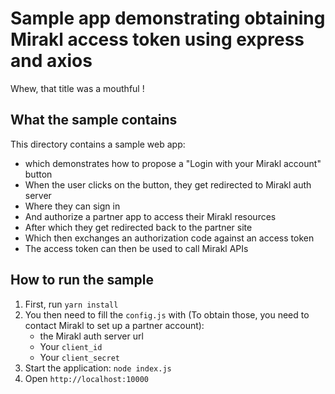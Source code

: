 # Sample app demonstrating obtaining Mirakl access token using express and axios

Whew, that title was a mouthful !

## What the sample contains

This directory contains a sample web app:

* which demonstrates how to propose a "Login with your Mirakl account" button
* When the user clicks on the button, they get redirected to Mirakl auth server
* Where they can sign in
* And authorize a partner app to access their Mirakl resources
* After which they get redirected back to the partner site
* Which then exchanges an authorization code against an access token
* The access token can then be used to call Mirakl APIs

## How to run the sample

1. First, run `yarn install`
2. You then need to fill the `config.js` with (To obtain those, you need to contact Mirakl to set up a partner account):
    * the Mirakl auth server url
    * Your `client_id`
    * Your `client_secret`
3. Start the application: `node index.js`
4. Open `http://localhost:10000`
